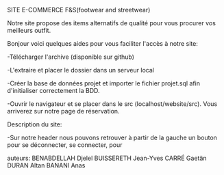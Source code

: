 SITE E-COMMERCE F&S(footwear and streetwear)

Notre site propose des items alternatifs de qualité pour vous procurer vos meilleurs outfit.

Bonjour voici quelques aides pour vous faciliter l'accès à notre site:

-Télécharger l'archive (disponible sur github)

-L'extraire et placer le dossier dans un serveur local

-Créer la base de données projet et importer le fichier projet.sql afin d'initialiser correctement la BDD.

-Ouvrir le navigateur et se placer dans le src (localhost/website/src). Vous arriverez sur notre page de réservation.

Description du site:

-Sur notre header nous pouvons retrouver à partir de la gauche un bouton pour se déconnecter, se connecter, pour 
















auteurs:
BENABDELLAH Djelel
BUISSERETH Jean-Yves
CARRÉ Gaetän
DURAN Altan
BANANI Anas
